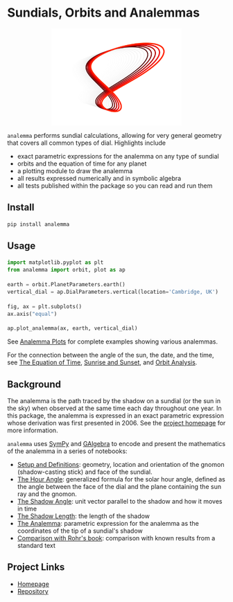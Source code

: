 
# Sundials, Orbits and Analemmas

<style>
  .center {
  display: block;
  margin-left: auto;
  margin-right: auto;
  }
</style>

<img width="300px" src="img/analemma_logo_dark_mode_red.svg" class="center"/>

`analemma` performs sundial calculations, allowing for very general geometry that covers all common types of dial. Highlights include

 * exact parametric expressions for the analemma on any type of sundial
 * orbits and the equation of time for any planet
 * a plotting module to draw the analemma
 * all results expressed numerically and in symbolic algebra
 * all tests published within the package so you can read and run them

## Install

```bash
pip install analemma
```

## Usage

```python
import matplotlib.pyplot as plt
from analemma import orbit, plot as ap

earth = orbit.PlanetParameters.earth()
vertical_dial = ap.DialParameters.vertical(location='Cambridge, UK')

fig, ax = plt.subplots()
ax.axis("equal")

ap.plot_analemma(ax, earth, vertical_dial)
```

See [Analemma Plots](nb/sundial_plots.md) for complete examples showing various analemmas.

For the connection between the angle of the sun, the date, and the time, see [The Equation of
Time](nb/equation_of_time.md), [Sunrise and Sunset](nb/sunrise_and_sunset.md), and [Orbit Analysis](nb/orbit_analysis.md).

## Background

The analemma is the path traced by the shadow on a sundial (or the sun in the sky) when observed at the same time each day throughout one year. In this package, the analemma is expressed in an exact parametric expression whose derivation was first presented in 2006. See the [project homepage](https://russellgoyder.github.io/sundial-latex/) for more information.

`analemma` uses [SymPy](https://www.sympy.org/en/index.html) and [GAlgebra](https://github.com/pygae/galgebra) to encode and present the mathematics of the analemma in a series of notebooks:

 * [Setup and Definitions](nb/sundial_setup.md): geometry, location and orientation of the gnomon
   (shadow-casting stick) and face of the sundial.
 * [The Hour Angle](nb/hour_angle.md): generalized formula for the solar hour angle, defined
   as the angle between the face of the dial and the plane containing the sun ray and the gnomon.
 * [The Shadow Angle](nb/shadow_angle.md): unit vector parallel to the shadow and how it moves in time
 * [The Shadow Length](nb/shadow_length.md): the length of the shadow
 * [The Analemma](nb/analemma.md): parametric expression for the analemma as the coordinates of the tip of a sundial's shadow
 * [Comparison with Rohr's book](nb/rohr_comparison.md): comparison with known results from a standard text


## Project Links

 * [Homepage](https://russellgoyder.github.io/sundial-latex/)
 * [Repository](https://github.com/russellgoyder/sundial)
